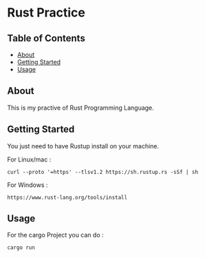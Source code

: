 # Rust Practice

## Table of Contents

- [About](#about)
- [Getting Started](#getting_started)
- [Usage](#usage)

## About <a name = "about"></a>

This is my practive of Rust Programming Language.

## Getting Started <a name = "getting_started"></a>

You just need to have Rustup install on your machine.

For Linux/mac :

```
curl --proto '=https' --tlsv1.2 https://sh.rustup.rs -sSf | sh
```
For Windows :

```
https://www.rust-lang.org/tools/install
```

## Usage <a name = "usage"></a>

For the cargo Project you can do : 

```
cargo run
```

